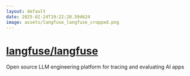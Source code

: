 ```yaml
---
layout: default
date: 2025-02-24T19:22:20.594624
image: assets/langfuse_langfuse_cropped.png
---
```


# [langfuse/langfuse](https://github.com/langfuse/langfuse)

Open source LLM engineering platform for tracing and evaluating AI apps
